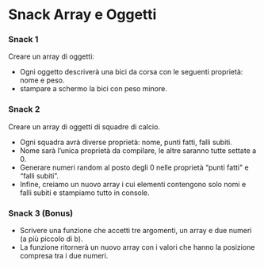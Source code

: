 Snack Array e Oggetti
===
### Snack 1
Creare un array di oggetti:
- Ogni oggetto descriverà una bici da corsa con le seguenti proprietà: nome e peso.
- stampare a schermo la bici con peso minore.

### Snack 2
Creare un array di oggetti di squadre di calcio.
- Ogni squadra avrà diverse proprietà: nome, punti fatti, falli subiti.
- Nome sarà l’unica proprietà da compilare, le altre saranno tutte settate a 0.
- Generare numeri random al posto degli 0 nelle proprietà “punti fatti" e “falli subiti”.
- Infine, creiamo un nuovo array i cui elementi contengono solo nomi e falli subiti e stampiamo tutto in console.

### Snack 3 (Bonus)
- Scrivere una funzione che accetti tre argomenti, un array e due numeri (a più piccolo di b).
- La funzione ritornerà un nuovo array con i valori che hanno la posizione compresa tra i due numeri.